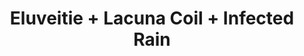 ---
layout: post
category: concert
title: Eluveitie + Lacuna Coil + Infected Rain
artists: 
- Eluveitie
- Lacuna Coil
- Infected Rain
place: 
- Élysée Montmartre
country: France
city: Paris
---